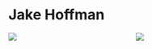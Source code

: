 # Jake Hoffman

<a style="float: left; width: 50%" href="https://github.com/jakehffn">
  <img src="https://github-readme-stats.vercel.app/api?username=jakehffn">
</a>
<a style="float: right; width: 50%" href="https://github.com/jakehffn">
  <img src="https://github-readme-stats.vercel.app/api/top-langs/?username=jakehffn&layout=compact">
</a>
